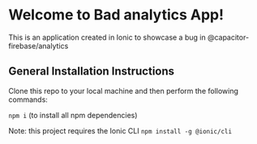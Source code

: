 # Welcome to Bad analytics App!

This is an application created in Ionic to showcase a bug in @capacitor-firebase/analytics

## General Installation Instructions

Clone this repo to your local machine and then perform the following commands:

`npm i` (to install all npm dependencies)

Note: this project requires the Ionic CLI
`npm install -g @ionic/cli`
